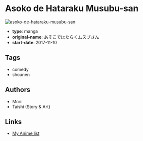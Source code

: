 # Asoko de Hataraku Musubu-san

![asoko-de-hataraku-musubu-san](https://cdn.myanimelist.net/images/manga/2/212674.jpg)

-   **type**: manga
-   **original-name**: あそこではたらくムスブさん
-   **start-date**: 2017-11-10

## Tags

-   comedy
-   shounen

## Authors

-   Mori
-   Taishi (Story & Art)

## Links

-   [My Anime list](https://myanimelist.net/manga/111477/Asoko_de_Hataraku_Musubu-san)
